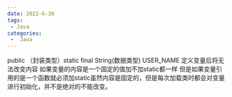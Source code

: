 ```yaml
---
date: 2022-6-30
tags:
 - Java
categories:
 -  Java
---
```




public （封装类型）static final String(数据类型) USER_NAME
定义变量后将无法改变内容
如果变量的内容是一个固定的值加不加static都一样
但是如果变量引用的是一个函数就必须加static虽然内容是固定的，但是每次加载类时都会对变量进行初始化，并不是绝对的不能改变。
